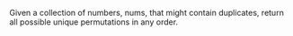 Given a collection of numbers, nums, that might contain duplicates, return all possible unique permutations in any order.

